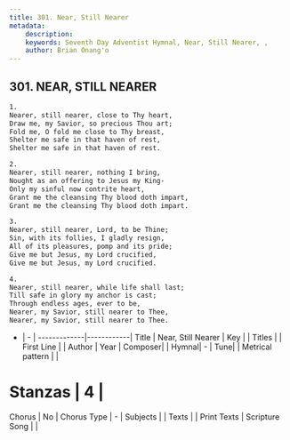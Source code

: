 ```yaml
---
title: 301. Near, Still Nearer
metadata:
    description: 
    keywords: Seventh Day Adventist Hymnal, Near, Still Nearer, , 
    author: Brian Onang'o
---
```



## 301. NEAR, STILL NEARER

```txt
1.
Nearer, still nearer, close to Thy heart,
Draw me, my Savior, so precious Thou art;
Fold me, O fold me close to Thy breast,
Shelter me safe in that haven of rest,
Shelter me safe in that haven of rest.

2.
Nearer, still nearer, nothing I bring,
Nought as an offering to Jesus my King-
Only my sinful now contrite heart,
Grant me the cleansing Thy blood doth impart,
Grant me the cleansing Thy blood doth impart.

3.
Nearer, still nearer, Lord, to be Thine;
Sin, with its follies, I gladly resign,
All of its pleasures, pomp and its pride;
Give me but Jesus, my Lord crucified,
Give me but Jesus, my Lord crucified.

4.
Nearer, still nearer, while life shall last;
Till safe in glory my anchor is cast;
Through endless ages, ever to be,
Nearer, my Savior, still nearer to Thee,
Nearer, my Savior, still nearer to Thee.
```

- |   -  |
-------------|------------|
Title | Near, Still Nearer |
Key |  |
Titles |  |
First Line |  |
Author | 
Year | 
Composer|  |
Hymnal|  - |
Tune|  |
Metrical pattern | |
# Stanzas | 4 |
Chorus | No |
Chorus Type | - |
Subjects |  |
Texts |  |
Print Texts | 
Scripture Song |  |
  
